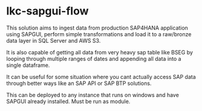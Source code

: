 # lkc-sapgui-flow

This solution aims to ingest data from production SAP4HANA application using SAPGUI, perform simple transformations and load it to a raw/bronze data layer in SQL Server and AWS S3.

It is also capable of getting all data from very heavy sap table like BSEG by looping through multiple ranges of dates and appending all data into a single dataframe.

It can be useful for some situation where you cant actually access SAP data through better ways like an SAP API or SAP BTP solutions.

This can be deployed to any instance that runs on windows and have SAPGUI already installed. Must be run as module.